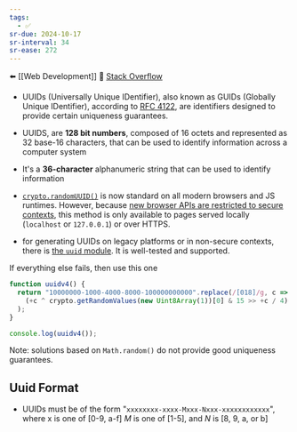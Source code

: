 ```yaml
---
tags:
  - ✅
sr-due: 2024-10-17
sr-interval: 34
sr-ease: 272
---
```


⬅️ [[Web Development]]
🔗 [Stack Overflow](https://stackoverflow.com/questions/105034/how-do-i-create-a-guid-uuid)

- UUIDs (Universally Unique IDentifier), also known as GUIDs (Globally Unique IDentifier), according to [RFC 4122](https://www.ietf.org/rfc/rfc4122.txt), are identifiers designed to provide certain uniqueness guarantees.

- UUIDS, are **128 bit numbers**, composed of 16 octets and represented as 32 base-16 characters, that can be used to identify information across a computer system

- It's a **36-character** alphanumeric string that can be used to identify information

- [`crypto.randomUUID()`](https://developer.mozilla.org/en-US/docs/Web/API/Crypto/randomUUID) is now standard on all modern browsers and JS runtimes. However, because [new browser APIs are restricted to secure contexts](https://blog.mozilla.org/security/2018/01/15/secure-contexts-everywhere/), this method is only available to pages served locally (`localhost` or `127.0.0.1`) or over HTTPS.
- for generating UUIDs on legacy platforms or in non-secure contexts, there is [the `uuid` module](https://www.npmjs.com/package/uuid). It is well-tested and supported.

If everything else fails, then use this one
```js
function uuidv4() {
  return "10000000-1000-4000-8000-100000000000".replace(/[018]/g, c =>
    (+c ^ crypto.getRandomValues(new Uint8Array(1))[0] & 15 >> +c / 4).toString(16)
  );
}

console.log(uuidv4());
```
Note: solutions based on `Math.random()` do not provide good uniqueness guarantees.

## Uuid Format
- UUIDs must be of the form "`xxxxxxxx-xxxx-Mxxx-Nxxx-xxxxxxxxxxxx`", where x is one of [0-9, a-f] _M_ is one of [1-5], and _N_ is [8, 9, a, or b]